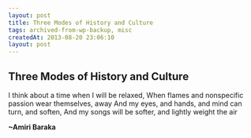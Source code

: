```yaml
---
layout: post
title: Three Modes of History and Culture
tags: archived-from-wp-backup, misc
createdAt: 2013-08-20 23:06:10
layout: post
---
```


Three Modes of History and Culture
----------------------------------
I think about a time when I will be relaxed,
When flames and nonspecific passion wear themselves, away
And my eyes, and hands, and mind can turn, and soften,
And my songs will be softer, and lightly weight the air
<div>
<div><strong>~Amiri Baraka</strong></div>
</div>